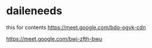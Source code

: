 # daileneeds
this for contents
https://meet.google.com/bdo-ogvk-cdn

https://meet.google.com/bwj-zfth-bwu
